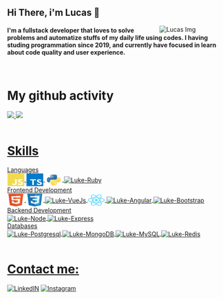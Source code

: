 <h2>Hi There, i'm Lucas 👋</h2> <img src="https://cdn-icons-png.flaticon.com/512/1802/1802977.png" min-width="150px" max-width="150px" width="150px" align="right" alt="Lucas Img">

<h4>I'm a fullstack developer that loves to solve problems and automatize stuffs of my daily life using codes. I having studing programmation since 2019, and currently have focused in learn about code quality and user experience.</h4> <br/>


# My github activity
<div align="start">
  <a href="https://github.com/lukzz-al">
  <img height="180em" src="https://github-readme-stats.vercel.app/api?username=lukzz-al&show_icons=true&theme=dracula&include_all_commits=true&count_private=true"/>
  <img height="180em" src="https://github-readme-stats.vercel.app/api/top-langs/?username=lukzz-al&layout=compact&langs_count=7&theme=dracula"/>
</div><br/>


# Skills
<div style="display: inline_block"> 
    <span>Languages</span><br/>
    <img align="center" alt="Luke-Js" height="30" width="40" src="https://raw.githubusercontent.com/devicons/devicon/master/icons/javascript/javascript-plain.svg">
    <img align="center" alt="Luke-Ts" height="30" width="40" src="https://raw.githubusercontent.com/devicons/devicon/master/icons/typescript/typescript-plain.svg">
    <img align="center" alt="Luke-Python" height="30" width="40" src="https://raw.githubusercontent.com/devicons/devicon/master/icons/python/python-original.svg">
    <img align="center" alt="Luke-Ruby" height="30" width="40" src="https://cdn.jsdelivr.net/gh/devicons/devicon/icons/ruby/ruby-plain-wordmark.svg">
    <br/>
    <span>Frontend Development</span><br/>
    <img align="center" alt="Luke-HTML" height="30" width="40" src="https://raw.githubusercontent.com/devicons/devicon/master/icons/html5/html5-original.svg">
    <img align="center" alt="Luke-CSS" height="30" width="40" src="https://raw.githubusercontent.com/devicons/devicon/master/icons/css3/css3-original.svg">
    <img align="center" alt="Luke-VueJs" height="30" width="40"  src="https://cdn.jsdelivr.net/gh/devicons/devicon/icons/vuejs/vuejs-original.svg">
    <img align="center" alt="Luke-React" height="30" width="40" src="https://raw.githubusercontent.com/devicons/devicon/master/icons/react/react-original.svg">
    <img align="center" alt="Luke-Angular" height="30" width="40" src="https://cdn.jsdelivr.net/gh/devicons/devicon/icons/angularjs/angularjs-original.svg">
    <img align="center" alt="Luke-Bootstrap" height="30" width="40" src="https://cdn.jsdelivr.net/gh/devicons/devicon/icons/bootstrap/bootstrap-original.svg"><br/>
    <span>Backend Development</span><br/>
    <img align="center" alt="Luke-Node" height="30" width="40" src="https://cdn.jsdelivr.net/gh/devicons/devicon/icons/nodejs/nodejs-original.svg">
    <img align="center" alt="Luke-Express" height="30" width="40" src="https://cdn.jsdelivr.net/gh/devicons/devicon/icons/express/express-original.svg"><br/>
    <span>Databases</span><br/>
    <img align="center" alt="Luke-Postgresql" height="30" width="40" src="https://cdn.jsdelivr.net/gh/devicons/devicon/icons/postgresql/postgresql-original.svg">
    <img align="center" alt="Luke-MongoDB" height="30" width="40" src="https://cdn.jsdelivr.net/gh/devicons/devicon/icons/mongodb/mongodb-original.svg">
    <img align="center" alt="Luke-MySQL" height="30" width="40" src="https://cdn.jsdelivr.net/gh/devicons/devicon/icons/mysql/mysql-original.svg">
    <img align="center" alt="Luke-Redis" height="30" width="40" src="https://cdn.jsdelivr.net/gh/devicons/devicon/icons/redis/redis-original.svg">
</div><br/>


# Contact me:
[![LinkedIN](https://img.shields.io/badge/LinkedIn-0077B5?style=for-the-badge&logo=linkedin&logoColor=white)](https://www.linkedin.com/in/lcs-al/)
[![Instagram](https://img.shields.io/badge/Instagram-E4405F?style=for-the-badge&logo=instagram&logoColor=white)](https://www.instagram.com/lukzz_al/)
